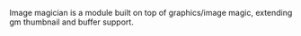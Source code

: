 Image magician is a module built on top of graphics/image magic, extending gm thumbnail and buffer support.

